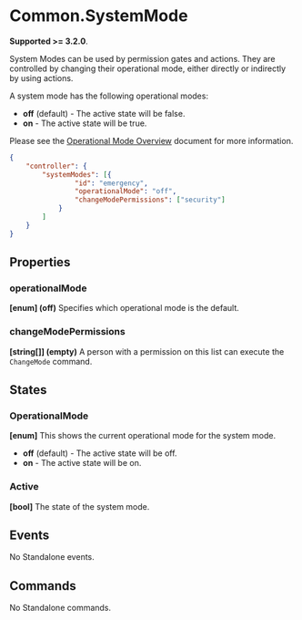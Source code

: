 # Common.SystemMode

**Supported >= 3.2.0**.

System Modes can be used by permission gates and actions. They are controlled by changing their operational mode, either directly or indirectly by using actions.

A system mode has the following operational modes:

- **off** (default) - The active state will be false.
- **on** - The active state will be true.

Please see the [Operational Mode Overview](../ApplicationConfiguration/ModeOverview.md) document for more information.

````json
{
    "controller": {
        "systemModes": [{
                "id": "emergency",
                "operationalMode": "off",
                "changeModePermissions": ["security"]
            }
        ]
    }
}
````

## Properties

### operationalMode

**[enum] (off)** Specifies which operational mode is the default.

### changeModePermissions

**[string[]] (empty)** A person with a permission on this list can execute the `ChangeMode` command.

## States

### OperationalMode

**[enum]** This shows the current operational mode for the system mode.

- **off** (default) - The active state will be off.
- **on** - The active state will be on.

### Active

**[bool]** The state of the system mode.

## Events

No Standalone events.

## Commands

No Standalone commands.
